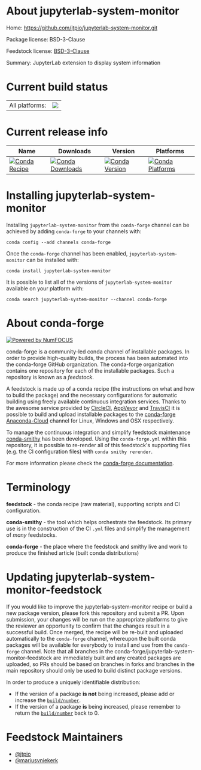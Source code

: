 About jupyterlab-system-monitor
===============================

Home: https://github.com/jtpio/jupyterlab-system-monitor.git

Package license: BSD-3-Clause

Feedstock license: [BSD-3-Clause](https://github.com/conda-forge/jupyterlab-system-monitor-feedstock/blob/master/LICENSE.txt)

Summary: JupyterLab extension to display system information

Current build status
====================



<table><tr><td>All platforms:</td>
    <td>
      <a href="https://dev.azure.com/conda-forge/feedstock-builds/_build/latest?definitionId=11964&branchName=master">
        <img src="https://dev.azure.com/conda-forge/feedstock-builds/_apis/build/status/jupyterlab-system-monitor-feedstock?branchName=master">
      </a>
    </td>
  </tr>
</table>

Current release info
====================

| Name | Downloads | Version | Platforms |
| --- | --- | --- | --- |
| [![Conda Recipe](https://img.shields.io/badge/recipe-jupyterlab--system--monitor-green.svg)](https://anaconda.org/conda-forge/jupyterlab-system-monitor) | [![Conda Downloads](https://img.shields.io/conda/dn/conda-forge/jupyterlab-system-monitor.svg)](https://anaconda.org/conda-forge/jupyterlab-system-monitor) | [![Conda Version](https://img.shields.io/conda/vn/conda-forge/jupyterlab-system-monitor.svg)](https://anaconda.org/conda-forge/jupyterlab-system-monitor) | [![Conda Platforms](https://img.shields.io/conda/pn/conda-forge/jupyterlab-system-monitor.svg)](https://anaconda.org/conda-forge/jupyterlab-system-monitor) |

Installing jupyterlab-system-monitor
====================================

Installing `jupyterlab-system-monitor` from the `conda-forge` channel can be achieved by adding `conda-forge` to your channels with:

```
conda config --add channels conda-forge
```

Once the `conda-forge` channel has been enabled, `jupyterlab-system-monitor` can be installed with:

```
conda install jupyterlab-system-monitor
```

It is possible to list all of the versions of `jupyterlab-system-monitor` available on your platform with:

```
conda search jupyterlab-system-monitor --channel conda-forge
```


About conda-forge
=================

[![Powered by NumFOCUS](https://img.shields.io/badge/powered%20by-NumFOCUS-orange.svg?style=flat&colorA=E1523D&colorB=007D8A)](http://numfocus.org)

conda-forge is a community-led conda channel of installable packages.
In order to provide high-quality builds, the process has been automated into the
conda-forge GitHub organization. The conda-forge organization contains one repository
for each of the installable packages. Such a repository is known as a *feedstock*.

A feedstock is made up of a conda recipe (the instructions on what and how to build
the package) and the necessary configurations for automatic building using freely
available continuous integration services. Thanks to the awesome service provided by
[CircleCI](https://circleci.com/), [AppVeyor](https://www.appveyor.com/)
and [TravisCI](https://travis-ci.com/) it is possible to build and upload installable
packages to the [conda-forge](https://anaconda.org/conda-forge)
[Anaconda-Cloud](https://anaconda.org/) channel for Linux, Windows and OSX respectively.

To manage the continuous integration and simplify feedstock maintenance
[conda-smithy](https://github.com/conda-forge/conda-smithy) has been developed.
Using the ``conda-forge.yml`` within this repository, it is possible to re-render all of
this feedstock's supporting files (e.g. the CI configuration files) with ``conda smithy rerender``.

For more information please check the [conda-forge documentation](https://conda-forge.org/docs/).

Terminology
===========

**feedstock** - the conda recipe (raw material), supporting scripts and CI configuration.

**conda-smithy** - the tool which helps orchestrate the feedstock.
                   Its primary use is in the construction of the CI ``.yml`` files
                   and simplify the management of *many* feedstocks.

**conda-forge** - the place where the feedstock and smithy live and work to
                  produce the finished article (built conda distributions)


Updating jupyterlab-system-monitor-feedstock
============================================

If you would like to improve the jupyterlab-system-monitor recipe or build a new
package version, please fork this repository and submit a PR. Upon submission,
your changes will be run on the appropriate platforms to give the reviewer an
opportunity to confirm that the changes result in a successful build. Once
merged, the recipe will be re-built and uploaded automatically to the
`conda-forge` channel, whereupon the built conda packages will be available for
everybody to install and use from the `conda-forge` channel.
Note that all branches in the conda-forge/jupyterlab-system-monitor-feedstock are
immediately built and any created packages are uploaded, so PRs should be based
on branches in forks and branches in the main repository should only be used to
build distinct package versions.

In order to produce a uniquely identifiable distribution:
 * If the version of a package **is not** being increased, please add or increase
   the [``build/number``](https://conda.io/docs/user-guide/tasks/build-packages/define-metadata.html#build-number-and-string).
 * If the version of a package **is** being increased, please remember to return
   the [``build/number``](https://conda.io/docs/user-guide/tasks/build-packages/define-metadata.html#build-number-and-string)
   back to 0.

Feedstock Maintainers
=====================

* [@jtpio](https://github.com/jtpio/)
* [@mariusvniekerk](https://github.com/mariusvniekerk/)

